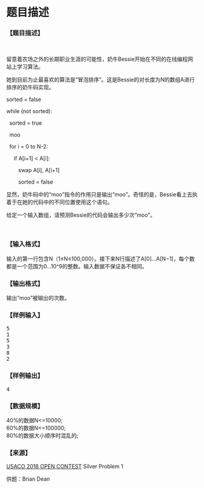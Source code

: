 # 题目描述


<h3>
【题目描述】
</h3>
<p>
<br/>
</p>
<p>
留意着农场之外的长期职业生涯的可能性，奶牛Bessie开始在不同的在线编程网站上学习算法。
</p>
<p>
她到目前为止最喜欢的算法是“冒泡排序”。这是Bessie的对长度为N的数组A进行排序的奶牛码实现。
</p>
<p>
sorted = false
</p>
<p>
while (not sorted):
</p>
<p>
  sorted = true
</p>
<p>
  moo
</p>
<p>
  for i = 0 to N-2:
</p>
<p>
     if A[i+1] &lt; A[i]:
</p>
<p>
        swap A[i], A[i+1]
</p>
<p>
        sorted = false
</p>
<p>
显然，奶牛码中的“moo”指令的作用只是输出“moo”。奇怪的是，Bessie看上去执着于在她的代码中的不同位置使用这个语句。
</p>
<p>
给定一个输入数组，请预测Bessie的代码会输出多少次“moo”。
</p>
<p>
<br/>
</p>
<h3>
【输入格式】
</h3>
<p>
输入的第一行包含N（1≤N≤100,000）。接下来N行描述了A[0]…A[N−1]，每个数都是一个范围为0…10^9的整数。输入数据不保证各不相同。
</p>
<h3>
【输出格式】
</h3>
<p>
输出“moo”被输出的次数。
</p>
<h3>
【样例输入】
</h3>
<pre>5
1
5
3
8
2
</pre>
<h3>
【样例输出】
</h3>
<pre>4</pre>
<h3>
【数据规模】
</h3>
<p>
40%的数据N&lt;=10000;<br/>
60%的数据N&lt;=100000;<br/>
80%的数据大小顺序时混乱的;
</p>
<h3>
【来源】
</h3>
<p>
<a href="http://www.usaco.org/index.php?page=open18results" target="_blank">USACO 2018 OPEN CONTEST</a> Silver Problem 1
</p>
<p>
供题：Brian Dean
</p>
